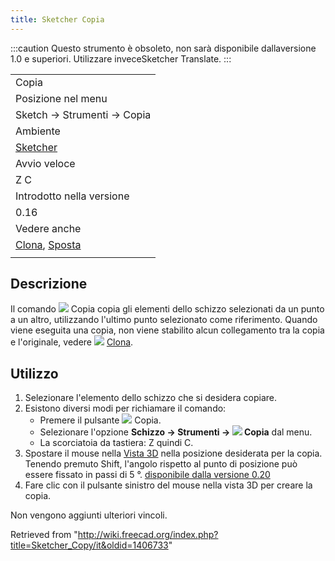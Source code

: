 ```yaml
---
title: Sketcher Copia
---
```

:::caution
Questo strumento è obsoleto, non sarà disponibile dallaversione 1.0 e superiori. Utilizzare inveceSketcher Translate.
:::

|  |
| --- |
| Copia |
| Posizione nel menu |
| Sketch → Strumenti → Copia |
| Ambiente |
| [Sketcher](/Sketcher_Workbench/it "Sketcher Workbench/it") |
| Avvio veloce |
| Z C |
| Introdotto nella versione |
| 0.16 |
| Vedere anche |
| [Clona](/Sketcher_Clone/it "Sketcher Clone/it"), [Sposta](/Sketcher_Move/it "Sketcher Move/it") |
|  |

## Descrizione

Il comando ![](/images/Sketcher_Copy.svg) Copia copia gli elementi dello schizzo selezionati da un punto a un altro, utilizzando l'ultimo punto selezionato come riferimento. Quando viene eseguita una copia, non viene stabilito alcun collegamento tra la copia e l'originale, vedere ![](/images/Sketcher_Clone.svg) [Clona](/Sketcher_Clone/it "Sketcher Clone/it").

## Utilizzo

1. Selezionare l'elemento dello schizzo che si desidera copiare.
2. Esistono diversi modi per richiamare il comando:
   * Premere il pulsante ![](/images/Sketcher_Copy.svg) Copia.
   * Selezionare l'opzione **Schizzo → Strumenti → ![](/images/Sketcher_Copy.svg) Copia** dal menu.
   * La scorciatoia da tastiera: Z quindi C.
3. Spostare il mouse nella [Vista 3D](/3D_view/it "3D view/it") nella posizione desiderata per la copia.  
   Tenendo premuto Shift, l'angolo rispetto al punto di posizione può essere fissato in passi di 5 °. [disponibile dalla versione 0.20](/Release_notes_0.20/it "Release notes 0.20/it")
4. Fare clic con il pulsante sinistro del mouse nella vista 3D per creare la copia.

Non vengono aggiunti ulteriori vincoli.

Retrieved from "<http://wiki.freecad.org/index.php?title=Sketcher_Copy/it&oldid=1406733>"